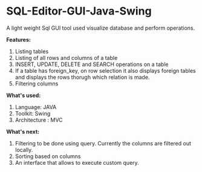 # SQL-Editor-GUI-Java-Swing

A light weight Sql GUI tool used visualize database and perform operations.

**Features:**

1. Listing tables
2. Listing of all rows and columns of a table
3. INSERT, UPDATE, DELETE and SEARCH operations on a table
4. If a table has foreign_key, on row selection it also displays foreign tables and displays the rows thorugh which relation is made.
5. Filtering columns


**What's used:**

1. Language: JAVA
2. Toolkit: Swing
3. Architecture : MVC


**What's next:**

1. Filtering to be done using query. Currently the columns are filtered out locally.
2. Sorting based on columns
3. An interface that allows to execute custom query.


